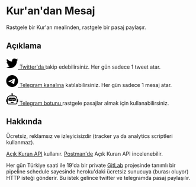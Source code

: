 # Kur'an'dan Mesaj

Rastgele bir Kur'an mealinden, rastgele bir pasaj paylaşır.

  <h2> Açıklama </h2>
  <p>
    <a target="_blank" href="https://twitter.com/kurandan_mesaj" class="link-primary">
      <img src="doc/twitter.svg"> Twitter'da
    </a>
    takip edebilirsiniz. Her gün sadece 1 tweet atar.
  </p>
  <p>
    <a target="_blank" href="https://t.me/kurandanmesaj" class="link-primary">
      <img src="doc/telegram.svg"> Telegram kanalına</a> katılabilirsiniz. Her gün sadece 1 mesaj atar.
  </p>
  <p>
    <a target="_blank" href="https://t.me/kurandan_bot" class="link-primary">
    <img src="doc/robot.svg"> Telegram botunu </a> rastgele pasajlar almak için kullanabilirsiniz.
  </p>

  <h2> Hakkında </h2>
  <p>
    Ücretsiz, reklamsız ve izleyicisizdir (tracker ya da analytics scriptleri kullanmaz).
  </p>

  <p>
    <a target="_blank" href="https://github.com/ziegfiroyt/acikkuran-api" class="link-info">Açık Kuran API</a> kullanır.
    <a target="_blank" href="https://www.postman.com/canbax/workspace/ak-kuran/overview"
      class="link-info">Postman'de</a> Açık Kuran API
    incelenebilir.
  </p>
  <p>
    Her gün Türkiye saati ile 19'da bir private <a target="_blank" href="https://gitlab.com/canbax/daily-webhooker"
      class="link-info">GitLab</a> projesinde tanımlı bir pipeline schedule sayesinde heroku'daki ücretsiz sunucuya
    (burası oluyor) HTTP
    isteği gönderir. Bu istek gelince twitter ve telegramda pasaj paylaşılır.
  </p>
